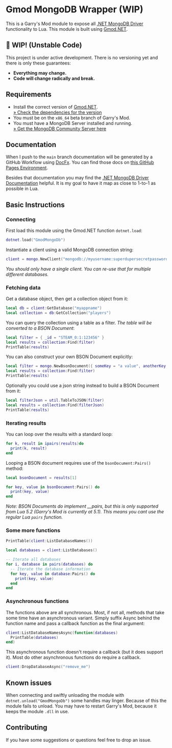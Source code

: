 # Gmod MongoDB Wrapper (WIP)

This is a Garry's Mod module to expose all [.NET MongoDB Driver](https://docs.mongodb.com/drivers/csharp/) functionality to Lua. This module is built using [Gmod.NET](https://github.com/GmodNET/GmodDotNet).

## 🚧 WIP! (Unstable Code)
This project is under active development. There is no versioning yet and there is only these guarantees:
* **Everything may change.**
* **Code will change radically and break.**

## Requirements

* Install the correct version of [Gmod.NET](https://github.com/GmodNET/GmodDotNet).    
    [&raquo; Check the dependencies for the version](https://github.com/luttje/gmod-net-mongodb/network/dependencies)
* You must be on the `x86_64` beta branch of Garry's Mod.
* You must have a MongoDB Server installed and running.    
    [&raquo; Get the MongoDB Community Server here](https://www.mongodb.com/try/download/community)

## Documentation

When I push to the `main` branch documentation will be generated by a GitHub Workflow using [DocFx](https://dotnet.github.io/docfx/). You can find those docs on [this GitHub Pages Environment](https://luttje.github.io/gmod-net-mongodb/).

Besides that documentation you may find the [.NET MongoDB Driver Documentation](https://mongodb.github.io/mongo-csharp-driver/2.12/reference/) helpful. It is my goal to have it map as close to 1-to-1 as possible in Lua.

## Basic Instructions

### Connecting
First load this module using the Gmod&period;NET function `dotnet.load`:
```lua
dotnet.load("GmodMongoDb")
```

Instantiate a client using a valid MongoDB connection string:
```lua
client = mongo.NewClient("mongodb://myusername:superdupersecretpassword@127.0.0.1:27017/myappname?retryWrites=true&w=majority")
```
*You should only have a single client. You can re-use that for multiple different databases.*

### Fetching data
Get a database object, then get a collection object from it:
```lua
local db = client:GetDatabase("myappname")
local collection = db:GetCollection("players")
```

You can query the collection using a table as a filter. *The table will be converted to a BSON Document*:
```lua
local filter = { _id = "STEAM_0:1:123456" }
local results = collection:Find(filter)
PrintTable(results)
```

You can also construct your own BSON Document explicitly:
```lua
local filter = mongo.NewBsonDocument({ someKey = "a value", anotherKey = "another value" })
local results = collection:Find(filter)
PrintTable(results)
```

Optionally you could use a json string instead to build a BSON Document from it:
```lua
local filterJson = util.TableToJSON(filter)
local results = collection:Find(filterJson)
PrintTable(results)
```

### Iterating results
You can loop over the results with a standard loop:
```lua
for k, result in ipairs(results)do
  print(k, result)
end
```

Looping a BSON document requires use of the `bsonDocument:Pairs()` method:
```lua
local bsonDocument = results[1]

for key, value in bsonDocument:Pairs() do
  print(key, value)
end
```
*Note: BSON Documents do implement __pairs, but this is only supported from Lua 5.2 (Garry's Mod is currently at 5.1). This means you cant use the regular Lua `pairs` function.*

### Some more functions
```lua
PrintTable(client:ListDatabaseNames())
```

```lua
local databases = client:ListDatabases()

-- Iterate all databases
for i, database in pairs(databases) do
  -- Iterate the database information
  for key, value in database:Pairs() do
    print(key, value)
  end
end
```

### Asynchronous functions
The functions above are all synchronous. Most, if not all, methods that take some time have an asynchronous variant. Simply suffix Async behind the function name and pass a callback function as the final argument:
```lua
client:ListDatabaseNamesAsync(function(databases)
  PrintTable(databases)
end)
```

This asynchronous function doesn't require a callback (but it does support it). Most do other  asynchronous functions do require a callback.
```lua
client:DropDatabaseAsync("remove_me")
```

## Known issues

When connecting and swiftly unloading the module with `dotnet.unload("GmodMongoDb")` some handles may linger. Because of this the module fails to unload. You may have to restart Garry's Mod, because it keeps the module `.dll` in use.

## Contributing

If you have some suggestions or questions feel free to drop an issue.

